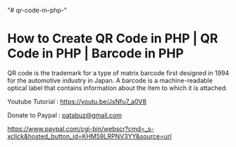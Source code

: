 "# qr-code-in-php-" 

How to Create QR Code in PHP | QR Code in PHP  | Barcode in PHP
=================================================================

QR code is the trademark for a type of matrix barcode first designed in 1994 for the automotive industry in Japan. A barcode is a machine-readable optical label that contains information about the item to which it is attached.


Youtube Tutorial : https://youtu.be/JsNfu7_a0V8

Donate to Paypal : patabuz@gmail.com

https://www.paypal.com/cgi-bin/webscr?cmd=_s-xclick&hosted_button_id=KHM59LRPNV3YY&source=url
